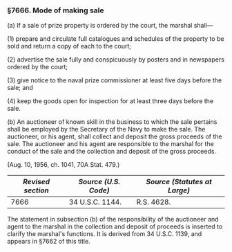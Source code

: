 ### §7666. Mode of making sale ###

(a) If a sale of prize property is ordered by the court, the marshal shall—

(1) prepare and circulate full catalogues and schedules of the property to be sold and return a copy of each to the court;

(2) advertise the sale fully and conspicuously by posters and in newspapers ordered by the court;

(3) give notice to the naval prize commissioner at least five days before the sale; and

(4) keep the goods open for inspection for at least three days before the sale.

(b) An auctioneer of known skill in the business to which the sale pertains shall be employed by the Secretary of the Navy to make the sale. The auctioneer, or his agent, shall collect and deposit the gross proceeds of the sale. The auctioneer and his agent are responsible to the marshal for the conduct of the sale and the collection and deposit of the gross proceeds.

(Aug. 10, 1956, ch. 1041, 70A Stat. 479.)

|*Revised section*|*Source (U.S. Code)*|*Source (Statutes at Large)*|
|-----------------|--------------------|----------------------------|
|      7666       |  34 U.S.C. 1144.   |         R.S. 4628.         |

The statement in subsection (b) of the responsibility of the auctioneer and agent to the marshal in the collection and deposit of proceeds is inserted to clarify the marshal's functions. It is derived from 34 U.S.C. 1139, and appears in §7662 of this title.